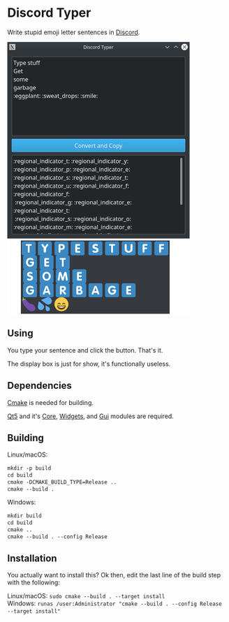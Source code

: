 # Discord Typer

Write stupid emoji letter sentences in [Discord](https://discordapp.com/).

![Example](./example.png?raw=true "Example")

## Using

You type your sentence and click the button. That's it.

The display box is just for show, it's functionally useless.

## Dependencies

[Cmake](https://cmake.org/) is needed for building.

[Qt5](https://www.qt.io/) and it's [Core](https://doc.qt.io/qt-5/qtcore-index.html), [Widgets](https://doc.qt.io/qt-5/qtwidgets-index.html), and [Gui](https://doc.qt.io/qt-5/qtgui-index.html) modules are required.

## Building

Linux/macOS:

```
mkdir -p build
cd build
cmake -DCMAKE_BUILD_TYPE=Release ..
cmake --build .
```

Windows:

```
mkdir build
cd build
cmake ..
cmake --build . --config Release
```

## Installation

You actually want to install this? Ok then, edit the last line of the build step with the following:

Linux/macOS: `sudo cmake --build . --target install`\
Windows: `runas /user:Administrator "cmake --build . --config Release --target install"`
